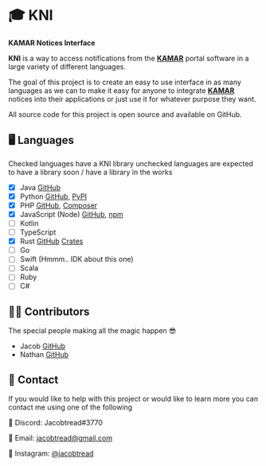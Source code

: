# 🎓 KNI
**KAMAR Notices Interface**

**KNI** is a way to access notifications from the **[KAMAR](https://kamar.nz)** portal software in a large variety of different languages.

The goal of this project is to create an easy to use interface in as many languages as we can to make it easy for anyone to integrate **[KAMAR](https://kamar.nz)** notices into their applications or just use it for whatever purpose they want.

All source code for this project is open source and available on GitHub.

## 🖥 Languages 
Checked languages have a KNI library unchecked languages are expected to have a library soon / have a library in the works
- [x] Java [GitHub](https://github.com/jacobtread/KNI-J)
- [x] Python [GitHub](https://github.com/jacobtread/KNI-Py), [PyPI](https://pypi.org/project/knij/)
- [x] PHP [GitHub](https://github.com/jacobtread/KNI-PHP),  [Composer](https://packagist.org/packages/jacobtread/kni)
- [x] JavaScript (Node) [GitHub](https://github.com/jacobtread/KNI-JS), [npm](https://www.npmjs.com/package/kni-js)
- [ ] Kotlin
- [ ] TypeScript
- [x] Rust [GitHub](https://github.com/laspruca/kni-rs) [Crates](https://crates.io/crates/kni-rs)
- [ ] Go
- [ ] Swift (Hmmm.. IDK about this one)
- [ ] Scala
- [ ] Ruby
- [ ] C#

## 🕵️‍♂️ Contributors
The special people making all the magic happen 😎
- Jacob  [GitHub](https://github.com/jacobtread)
- Nathan [GitHub](https://github.com/laspruca)

## 🤖 Contact
If you would like to help with this project or would like to learn more you can contact  me
using one of the following

💬 Discord:  Jacobtread#3770

📧 Email: jacobtread@gmail.com 

👀 Instagram: [@jacobtread](https://instagram.com/jacobtread)

